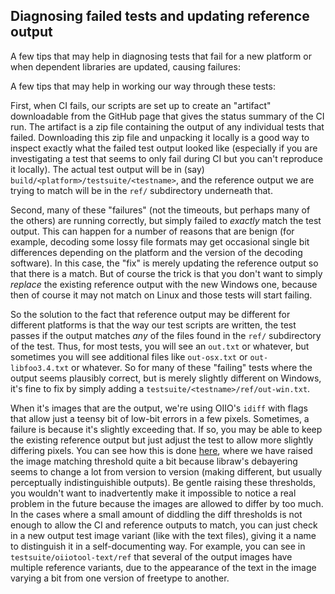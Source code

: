 Diagnosing failed tests and updating reference output
-----------------------------------------------------

A few tips that may help in diagnosing tests that fail for a new platform
or when dependent libraries are updated, causing failures:

A few tips that may help in working our way through these tests:

First, when CI fails, our scripts are set up to create an "artifact"
downloadable from the GitHub page that gives the status summary of the CI
run. The artifact is a zip file containing the output of any individual
tests that failed. Downloading this zip file and unpacking it locally is a
good way to inspect exactly what the failed test output looked like
(especially if you are investigating a test that seems to only fail during
CI but you can't reproduce it locally). The actual test output will be in
(say) `build/<platform>/testsuite/<testname>`, and the reference output we
are trying to match will be in the `ref/` subdirectory underneath that.

Second, many of these "failures" (not the timeouts, but perhaps many of the
others) are running correctly, but simply failed to *exactly* match the test
output. This can happen for a number of reasons that are benign (for
example, decoding some lossy file formats may get occasional single bit
differences depending on the platform and the version of the decoding
software). In this case, the "fix" is merely updating the reference output
so that there is a match. But of course the trick is that you don't want to
simply *replace* the existing reference output with the new Windows one,
because then of course it may not match on Linux and those tests will start
failing.

So the solution to the fact that reference output may be different for
different platforms is that the way our test scripts are written, the test
passes if the output matches *any* of the files found in the `ref/`
subdirectory of the test. Thus, for most tests, you will see an `out.txt` or
whatever, but sometimes you will see additional files like `out-osx.txt` or
`out-libfoo3.4.txt` or whatever. So for many of these "failing" tests where
the output seems plausibly correct, but is merely slightly different on
Windows, it's fine to fix by simply adding a
`testsuite/<testname>/ref/out-win.txt`.

When it's images that are the output, we're using OIIO's `idiff` with flags
that allow just a teensy bit of low-bit errors in a few pixels. Sometimes, a
failure is because it's slightly exceeding that. If so, you may be able to
keep the existing reference output but just adjust the test to allow more
slightly differing pixels. You can see how this is done
[here](https://github.com/OpenImageIO/oiio/blob/master/testsuite/raw/run.py#L30),
where we have raised the image matching threshold quite a bit because
libraw's debayering seems to change a lot from version to version (making
different, but usually perceptually indistinguishible outputs). Be gentle
raising these thresholds, you wouldn't want to inadvertently make it
impossible to notice a real problem in the future because the images are
allowed to differ by too much. In the cases where a small amount of diddling
the diff thresholds is not enough to allow the CI and reference outputs to
match, you can just check in a new output test image variant (like with the
text files), giving it a name to distinguish it in a self-documenting way.
For example, you can see in `testsuite/oiiotool-text/ref` that several of
the output images have multiple reference variants, due to the appearance of
the text in the image varying a bit from one version of freetype to another.

